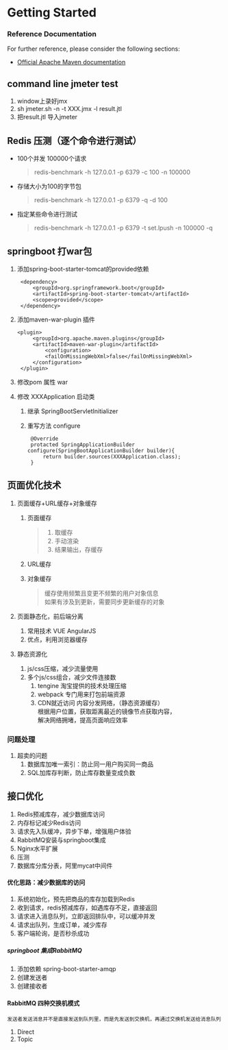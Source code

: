# Getting Started

### Reference Documentation
For further reference, please consider the following sections:

* [Official Apache Maven documentation](https://maven.apache.org/guides/index.html)


## command line jmeter  test

1. window上录好jmx
2. sh  jmeter.sh  -n -t  XXX.jmx -l  result.jtl
3. 把result.jtl 导入jmeter

## Redis 压测（逐个命令进行测试）
    
* 100个并发  100000个请求  
   > redis-benchmark -h 127.0.0.1  -p 6379 -c 100 -n 100000
* 存储大小为100的字节包
   > redis-benchmark -h 127.0.0.1  -p 6379 -q -d 100
* 指定某些命令进行测试
   > redis-benchmark -h 127.0.0.1  -p 6379  -t set.lpush -n 100000 -q
## springboot 打war包
1. 添加spring-boot-starter-tomcat的provided依赖
        
        <dependency>
	        <groupId>org.springframework.boot</groupId>
		    <artifactId>spring-boot-starter-tomcat</artifactId>
		    <scope>provided</scope>
	    </dependency>
	    
2. 添加maven-war-plugin 插件
       
       <plugin>
            <groupId>org.apache.maven.plugins</groupId>
            <artifactId>maven-war-plugin</artifactId>
                <configuration>
                <failOnMissingWebXml>false</failOnMissingWebXml>
            </configuration>
        </plugin>
        
3. 修改pom 属性  <packaging>war</packaging>
4. 修改 XXXApplication 启动类
    1. 继承 SpringBootServletInitializer
    2. 重写方法 configure
    
            @Override
	        protacted SpringApplicationBuilder  configure(SpringBootApplicationBuilder builder){
	            return builder.sources(XXXApplication.class);
	        }
	          
## 页面优化技术
1. 页面缓存+URL缓存+对象缓存
    1. 页面缓存
        
        > 1. 取缓存
        > 2. 手动渲染
        > 3. 结果输出，存缓存
    2. URL缓存
    3. 对象缓存
        > 缓存使用频繁且变更不频繁的用户对象信息   
          如果有涉及到更新，需要同步更新缓存的对象

2. 页面静态化，前后端分离  
    1. 常用技术 VUE AngularJS
    2. 优点，利用浏览器缓存
3. 静态资源化
    1. js/css压缩，减少流量使用
    2. 多个js/css组合，减少文件连接数   
        1. tengine 淘宝提供的技术处理压缩
        2. webpack  专门用来打包前端资源
        3. CDN就近访问  内容分发网络，（静态资源缓存）  
         根据用户位置，获取距离最近的镜像节点获取内容，  
         解决网络拥堵，提高页面响应效率
### 问题处理
1. 超卖的问题
    1. 数据库加唯一索引：防止同一用户购买同一商品
    2. SQL加库存判断，防止库存数量变成负数         

## 接口优化

1. Redis预减库存，减少数据库访问
2. 内存标记减少Redis访问
3. 请求先入队缓冲，异步下单，增强用户体验
4. RabbitMQ安装与springboot集成
5. Nginx水平扩展
6. 压测
7. 数据库分库分表，阿里mycat中间件
#### 优化思路：减少数据库的访问
1. 系统初始化，预先把商品的库存加载到Redis
2. 收到请求，redis预减库存，如遇库存不足，直接返回
3. 请求进入消息队列，立即返回排队中，可以缓冲并发
4. 请求出队列，生成订单，减少库存
5. 客户端轮询，是否秒杀成功

##### springboot 集成RabbitMQ
1. 添加依赖  spring-boot-starter-amqp
2. 创建发送者
3. 创建接收者

#### RabbitMQ 四种交换机模式

    发送者发送消息并不是直接发送到队列里，而是先发送到交换机，再通过交换机发送给消息队列
1. Direct
2. Topic